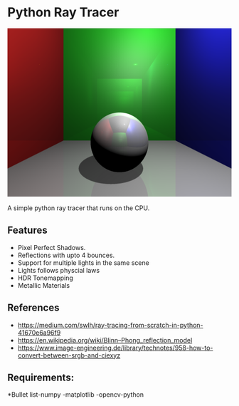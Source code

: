 # Python Ray Tracer

![example render](assets/readme/render.png)

A simple python ray tracer that runs on the CPU.

## Features
 
- Pixel Perfect Shadows.
- Reflections with upto 4 bounces.
- Support for multiple lights in the same scene
- Lights follows physcial laws
- HDR Tonemapping
- Metallic Materials

## References

- https://medium.com/swlh/ray-tracing-from-scratch-in-python-41670e6a96f9
- https://en.wikipedia.org/wiki/Blinn–Phong_reflection_model
- https://www.image-engineering.de/library/technotes/958-how-to-convert-between-srgb-and-ciexyz

## Requirements:

*Bullet list-numpy
-matplotlib
-opencv-python
